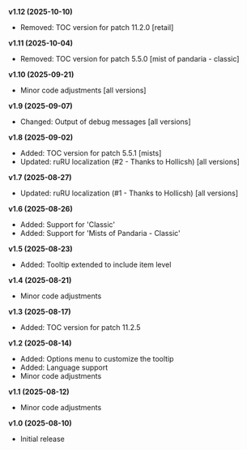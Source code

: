 **v1.12 (2025-10-10)**
- Removed: TOC version for patch 11.2.0 [retail]

**v1.11 (2025-10-04)**
- Removed: TOC version for patch 5.5.0 [mist of pandaria - classic]

**v1.10 (2025-09-21)**
- Minor code adjustments [all versions]

**v1.9 (2025-09-07)**
- Changed: Output of debug messages [all versions]

**v1.8 (2025-09-02)**
- Added: TOC version for patch 5.5.1 [mists]
- Updated: ruRU localization (#2 - Thanks to Hollicsh) [all versions]

**v1.7 (2025-08-27)**
- Updated: ruRU localization (#1 - Thanks to Hollicsh) [all versions]

**v1.6 (2025-08-26)**
- Added: Support for 'Classic'
- Added: Support for 'Mists of Pandaria - Classic'

**v1.5 (2025-08-23)**
- Added: Tooltip extended to include item level

**v1.4 (2025-08-21)**
- Minor code adjustments

**v1.3 (2025-08-17)**
- Added: TOC version for patch 11.2.5

**v1.2 (2025-08-14)**
- Added: Options menu to customize the tooltip
- Added: Language support
- Minor code adjustments

**v1.1 (2025-08-12)**
- Minor code adjustments

**v1.0 (2025-08-10)**
- Initial release
